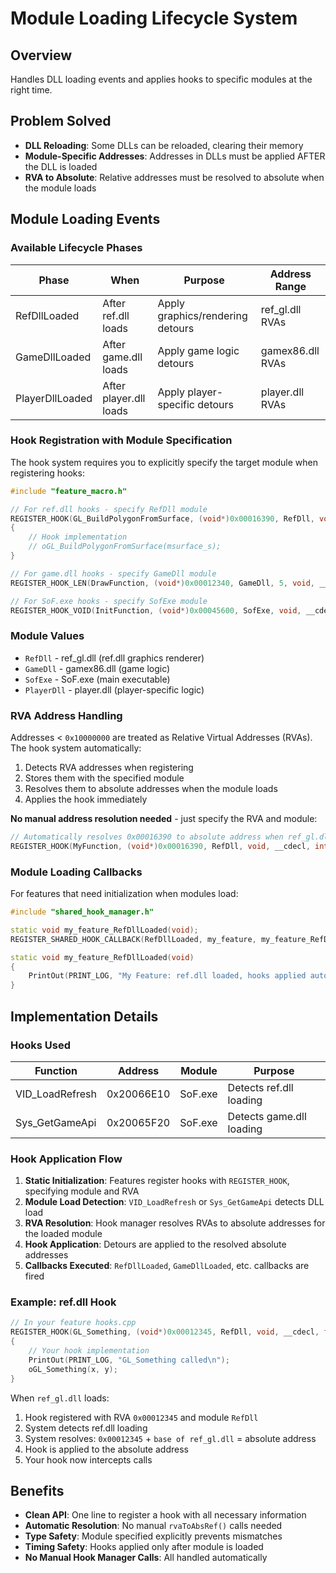 # Module Loading Lifecycle System

## Overview
Handles DLL loading events and applies hooks to specific modules at the right time.

## Problem Solved
- **DLL Reloading**: Some DLLs can be reloaded, clearing their memory
- **Module-Specific Addresses**: Addresses in DLLs must be applied AFTER the DLL is loaded
- **RVA to Absolute**: Relative addresses must be resolved to absolute when the module loads

## Module Loading Events

### Available Lifecycle Phases

| Phase | When | Purpose | Address Range |
|-------|------|---------|---------------|
| RefDllLoaded | After ref.dll loads | Apply graphics/rendering detours | ref_gl.dll RVAs |
| GameDllLoaded | After game.dll loads | Apply game logic detours | gamex86.dll RVAs |
| PlayerDllLoaded | After player.dll loads | Apply player-specific detours | player.dll RVAs |

### Hook Registration with Module Specification

The hook system requires you to explicitly specify the target module when registering hooks:

```cpp
#include "feature_macro.h"

// For ref.dll hooks - specify RefDll module
REGISTER_HOOK(GL_BuildPolygonFromSurface, (void*)0x00016390, RefDll, void, __cdecl, void* msurface_s)
{
    // Hook implementation
    // oGL_BuildPolygonFromSurface(msurface_s);
}

// For game.dll hooks - specify GameDll module
REGISTER_HOOK_LEN(DrawFunction, (void*)0x00012340, GameDll, 5, void, __cdecl, int x, int y);

// For SoF.exe hooks - specify SofExe module
REGISTER_HOOK_VOID(InitFunction, (void*)0x00045600, SofExe, void, __cdecl);
```

### Module Values

- `RefDll` - ref_gl.dll (ref.dll graphics renderer)
- `GameDll` - gamex86.dll (game logic)
- `SofExe` - SoF.exe (main executable)
- `PlayerDll` - player.dll (player-specific logic)

### RVA Address Handling

Addresses < `0x10000000` are treated as Relative Virtual Addresses (RVAs). The hook system automatically:
1. Detects RVA addresses when registering
2. Stores them with the specified module
3. Resolves them to absolute addresses when the module loads
4. Applies the hook immediately

**No manual address resolution needed** - just specify the RVA and module:

```cpp
// Automatically resolves 0x00016390 to absolute address when ref_gl.dll loads
REGISTER_HOOK(MyFunction, (void*)0x00016390, RefDll, void, __cdecl, int param);
```

### Module Loading Callbacks

For features that need initialization when modules load:

```cpp
#include "shared_hook_manager.h"

static void my_feature_RefDllLoaded(void);
REGISTER_SHARED_HOOK_CALLBACK(RefDllLoaded, my_feature, my_feature_RefDllLoaded, 70, Post);

static void my_feature_RefDllLoaded(void)
{
    PrintOut(PRINT_LOG, "My Feature: ref.dll loaded, hooks applied automatically\n");
}
```

## Implementation Details

### Hooks Used

| Function | Address | Module | Purpose |
|----------|---------|--------|---------|
| VID_LoadRefresh | 0x20066E10 | SoF.exe | Detects ref.dll loading |
| Sys_GetGameApi | 0x20065F20 | SoF.exe | Detects game.dll loading |

### Hook Application Flow

1. **Static Initialization**: Features register hooks with `REGISTER_HOOK`, specifying module and RVA
2. **Module Load Detection**: `VID_LoadRefresh` or `Sys_GetGameApi` detects DLL load
3. **RVA Resolution**: Hook manager resolves RVAs to absolute addresses for the loaded module
4. **Hook Application**: Detours are applied to the resolved absolute addresses
5. **Callbacks Executed**: `RefDllLoaded`, `GameDllLoaded`, etc. callbacks are fired

### Example: ref.dll Hook

```cpp
// In your feature hooks.cpp
REGISTER_HOOK(GL_Something, (void*)0x00012345, RefDll, void, __cdecl, float x, float y)
{
    // Your hook implementation
    PrintOut(PRINT_LOG, "GL_Something called\n");
    oGL_Something(x, y);
}
```

When `ref_gl.dll` loads:
1. Hook registered with RVA `0x00012345` and module `RefDll`
2. System detects ref.dll loading
3. System resolves: `0x00012345` + `base of ref_gl.dll` = absolute address
4. Hook is applied to the absolute address
5. Your hook now intercepts calls

## Benefits

- **Clean API**: One line to register a hook with all necessary information
- **Automatic Resolution**: No manual `rvaToAbsRef()` calls needed
- **Type Safety**: Module specified explicitly prevents mismatches
- **Timing Safety**: Hooks applied only after module is loaded
- **No Manual Hook Manager Calls**: All handled automatically
